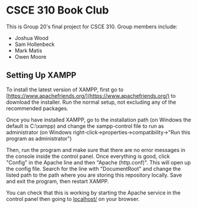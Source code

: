 # CSCE 310 Book Club
This is Group 20's final project for CSCE 310. Group members include:
* Joshua Wood
* Sam Hollenbeck
* Mark Matis
* Owen Moore

## Setting Up XAMPP
To install the latest version of XAMPP, first go to [https://www.apachefriends.org/](https://www.apachefriends.org/) to download the installer. Run the normal setup, not excluding any of the recommended packages.

Once you have installed XAMPP, go to the installation path (on Windows the default is C:\xampp) and change the xampp-control file to run as administrator (on Windows right-click->properties->compatibility->"Run this program as administrator")

Then, run the program and make sure that there are no error messages in the console inside the control panel. Once everything is good, click "Config" in the Apache line and then "Apache (http.conf)". This will open up the config file. Search for the line with "DocumentRoot" and change the listed path to the path where you are storing this repository locally. Save and exit the program, then restart XAMPP.

You can check that this is working by starting the Apache service in the control panel then going to [localhost/](localhost/) on your browser.